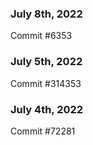 ### July 8th, 2022

Commit #6353

### July 5th, 2022

Commit #314353


### July 4th, 2022

Commit #72281
